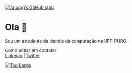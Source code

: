 [![Anurag's GitHub stats](https://github-readme-stats.vercel.app/api?username=tetr4k&show_icons=true&hide=stars,issues&theme=react)](https://github.com/anuraghazra/github-readme-stats)<br>
# Ola 👋

Sou um estudante de ciencia da computação na UFF-PURO.

Como entrar em contato?<br>
[Linkedin](https://www.linkedin.com/in/gabrielr-dev/) | [Twitter](https://twitter.com/ribeir_tk)

[![Top Langs](https://github-readme-stats.vercel.app/api/top-langs/?username=tetr4k&layout=compact&langs_count=5&exclude_repo=LancaBolinhas&hide=Assembly,Makefile,Objective-C)](https://github.com/anuraghazra/github-readme-stats)

<!--
**Tetr4k/tetr4k** is a ✨ _special_ ✨ repository because its `README.md` (this file) appears on your GitHub profile.

Here are some ideas to get you started:

- 🔭 I’m currently working on ...
- 🌱 I’m currently learning ...
- 👯 I’m looking to collaborate on ...
- 🤔 I’m looking for help with ...
- 💬 Ask me about ...
- 📫 How to reach me: ...
- 😄 Pronouns: ...
- ⚡ Fun fact: ...
-->

